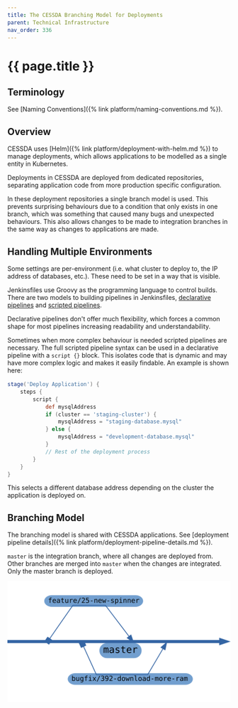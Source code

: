 ```yaml
---
title: The CESSDA Branching Model for Deployments
parent: Technical Infrastructure
nav_order: 336
---
```


# {{ page.title }}

## Terminology

See [Naming Conventions]({% link platform/naming-conventions.md %}).

## Overview

CESSDA uses [Helm]({% link platform/deployment-with-helm.md %}) to manage deployments,
which allows applications to be modelled as a single entity in Kubernetes.

Deployments in CESSDA are deployed from dedicated repositories,
separating application code from more production specific configuration.

In these deployment repositories a single branch model is used.
This prevents surprising behaviours due to a condition that only exists in one branch,
which was something that caused many bugs and unexpected behaviours.
This also allows changes to be made to integration branches in the same way as changes to applications are made.

## Handling Multiple Environments

Some settings are per-environment (i.e. what cluster to deploy to, the IP address of databases, etc.).
These need to be set in a way that is visible.

Jenkinsfiles use Groovy as the programming language to control builds.
There are two models to building pipelines in Jenkinsfiles,
[declarative pipelines](https://www.jenkins.io/doc/book/pipeline/syntax/#declarative-pipeline) and
[scripted pipelines](https://www.jenkins.io/doc/book/pipeline/syntax/#scripted-pipeline).

Declarative pipelines don't offer much flexibility, which forces a common shape for most pipelines increasing readability and understandability.

Sometimes when more complex behaviour is needed scripted pipelines are necessary.
The full scripted pipeline syntax can be used in a declarative pipeline with a `script {}` block.
This isolates code that is dynamic and may have more complex logic and makes it easily findable.
An example is shown here:

```groovy
stage('Deploy Application') {
    steps {
        script {
            def mysqlAddress
            if (cluster == 'staging-cluster') {
                mysqlAddress = "staging-database.mysql"
            } else {
                mysqlAddress = "development-database.mysql"
            }
            // Rest of the deployment process
        }
    }
}
```

This selects a different database address depending on the cluster the application is deployed on.

## Branching Model

The branching model is shared with CESSDA applications.
See [deployment pipeline details]({% link platform/deployment-pipeline-details.md %}).

`master` is the integration branch, where all changes are deployed from.
Other branches are merged into `master` when the changes are integrated.
Only the master branch is deployed.

![Branching Model Diagram](../images/branch-diagram.svg)
